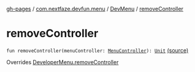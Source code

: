[gh-pages](../../index.md) / [com.nextfaze.devfun.menu](../index.md) / [DevMenu](index.md) / [removeController](./remove-controller.md)

# removeController

`fun removeController(menuController: `[`MenuController`](../-menu-controller/index.md)`): `[`Unit`](https://kotlinlang.org/api/latest/jvm/stdlib/kotlin/-unit/index.html) [(source)](https://github.com/NextFaze/dev-fun/tree/master/devfun-menu/src/main/java/com/nextfaze/devfun/menu/DeveloperMenu.kt#L144)

Overrides [DeveloperMenu.removeController](../-developer-menu/remove-controller.md)

